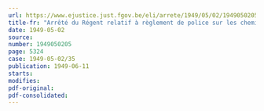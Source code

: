 ```yaml
---
url: https://www.ejustice.just.fgov.be/eli/arrete/1949/05/02/1949050205/justel
title-fr: "Arrêté du Régent relatif à règlement de police sur les chemins de fer, portant modification de l'arrêté royal du 6 mars 1900 amende par l'arrêté royal du 20 septembre 1907"
date: 1949-05-02
source:
number: 1949050205
page: 5324
case: 1949-05-02/35
publication: 1949-06-11
starts:
modifies:
pdf-original:
pdf-consolidated:
---
```


